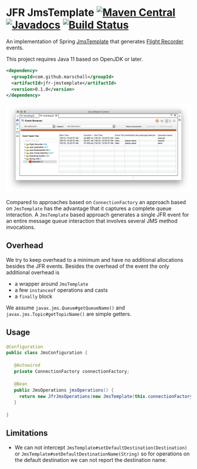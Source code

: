 JFR JmsTemplate [![Maven Central](https://maven-badges.herokuapp.com/maven-central/com.github.marschall/jfr-jmstemplate/badge.svg)](https://maven-badges.herokuapp.com/maven-central/com.github.marschall/jfr-jmstemplate) [![Javadocs](https://www.javadoc.io/badge/com.github.marschall/jfr-jmstemplate.svg)](https://www.javadoc.io/doc/com.github.marschall/jfr-jmstemplate) [![Build Status](https://travis-ci.org/marschall/jfr-jmstemplate.svg?branch=master)](https://travis-ci.org/marschall/jfr-jmstemplate)
===============

An implementation of Spring [JmsTemplate](https://docs.spring.io/spring/docs/current/spring-framework-reference/integration.html#jms-jmstemplate) that generates [Flight Recorder](https://openjdk.java.net/jeps/328) events.

This project requires Java 11 based on OpenJDK or later.

```xml
<dependency>
  <groupId>com.github.marschall</groupId>
  <artifactId>jfr-jmstemplate</artifactId>
  <version>0.1.0</version>
</dependency>
```

![Flight Recording of a JUnit Test](https://github.com/marschall/jfr-jmstemplate/raw/master/src/main/javadoc/screenshot.png)

Compared to approaches based on `ConnectionFactory` an approach based on `JmsTemplate` has the advantage that it captures a complete queue interaction. A `JmsTemplate` based approach generates a single JFR event for an entire message queue interaction that involves several JMS method invocations.

Overhead
--------

We try to keep overhead to a minimum and have no additional allocations besides the JFR events. Besides the overhead of the event the only additional overhead is

* a wrapper around `JmsTemplate`
* a few `instanceof` operations and casts
* a `finally` block

We assume `javax.jms.Queue#getQueueName()` and `javax.jms.Topic#getTopicName()` are simple getters.

Usage
-----

```java
@Configuration
public class JmsConfiguration {

   @Autowired
   private ConnectionFactory connectionFactory;

   @Bean
   public JmsOperations jmsOperations() {
     return new JfrJmsOperations(new JmsTemplate(this.connectionFactory));
   }

}
```

Limitations
-----------

* We can not intercept `JmsTemplate#setDefaultDestination(Destination)` or `JmsTemplate#setDefaultDestinationName(String)` so for operations on the default destination we can not report the destination name.
